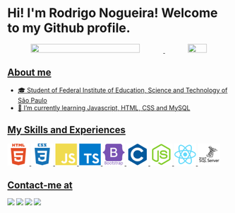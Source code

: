 # Hi! I'm Rodrigo Nogueira! Welcome to my Github profile.

<div align="center">
  <a href="https://github.com/JRodrigoNogueira">
    <div align="center" height="800px" width="800px">
    <img height="60%" width="70%" src="https://github-readme-stats.vercel.app/api?username=JRodrigoNogueira&show_icons=true&theme=dark"/>
    <img height="39%" width="29%" src="https://github-readme-stats.vercel.app/api/top-langs/?username=JRodrigoNogueira&theme=dark"/>
    </div>
</div>

## About me

- 🎓 Student of Federal Institute of Education, Science and Technology of São Paulo
- 🌱 I’m currently learning Javascript, HTML, CSS and MySQL


## My Skills and Experiences
  
  <div>
  <img width="50" height="50" src="https://raw.githubusercontent.com/devicons/devicon/00f02ef57fb7601fd1ddcc2fe6fe670fef3ae3e4/icons/html5/html5-plain-wordmark.svg"/>
  <img width="50" height="50" src="https://raw.githubusercontent.com/devicons/devicon/00f02ef57fb7601fd1ddcc2fe6fe670fef3ae3e4/icons/css3/css3-plain-wordmark.svg"/>
  <img width="50" height="50" src="https://raw.githubusercontent.com/devicons/devicon/00f02ef57fb7601fd1ddcc2fe6fe670fef3ae3e4/icons/javascript/javascript-plain.svg"/>
  <img width="50" height="50" src="https://raw.githubusercontent.com/devicons/devicon/00f02ef57fb7601fd1ddcc2fe6fe670fef3ae3e4/icons/typescript/typescript-plain.svg"/>
  <img width="50" height="50" src="https://raw.githubusercontent.com/devicons/devicon/00f02ef57fb7601fd1ddcc2fe6fe670fef3ae3e4/icons/bootstrap/bootstrap-plain-wordmark.svg"/>
  <img width="50" height="50" src="https://raw.githubusercontent.com/devicons/devicon/00f02ef57fb7601fd1ddcc2fe6fe670fef3ae3e4/icons/c/c-plain.svg"/>
  <img width="50" height="50" src="https://raw.githubusercontent.com/devicons/devicon/00f02ef57fb7601fd1ddcc2fe6fe670fef3ae3e4/icons/nodejs/nodejs-plain.svg"/>
  <img width="50" height="50" src="https://raw.githubusercontent.com/devicons/devicon/00f02ef57fb7601fd1ddcc2fe6fe670fef3ae3e4/icons/react/react-original.svg"/>
    <img width="50" height="50" src="https://raw.githubusercontent.com/devicons/devicon/00f02ef57fb7601fd1ddcc2fe6fe670fef3ae3e4/icons/microsoftsqlserver/microsoftsqlserver-plain-wordmark.svg"/>
  </div>
  
  ## Contact-me at
  
  <div>
    <a target="_blank" href="https://www.linkedin.com/in/jos%C3%A9-rodrigo-lima-nogueira-3194a9235/"><img src="https://img.shields.io/badge/LinkedIn-0077B5?style=for-the-badge&logo=linkedin&logoColor=white"/></a>
    <a target="_blank" href="https://www.instagram.com/jrodrickl/"><img src="https://img.shields.io/badge/Instagram-E4405F?style=for-the-badge&logo=instagram&logoColor=white"/></a>
    <a target="_blank" href="mailto:j.rodrigo.lima.2017@gmail.com"><img src="https://img.shields.io/badge/Gmail-D14836?style=for-the-badge&logo=gmail&logoColor=white"/></a>
    <a target="_blank" href="https://api.whatsapp.com/send?phone=5511934113011&text=Ol%C3%A1%20Rodrigo%2C%20encontrei%20seu%20contato%20no%20Github."><img src="https://img.shields.io/badge/WhatsApp-25D366?style=for-the-badge&logo=whatsapp&logoColor=white"/></a>
  </div>
